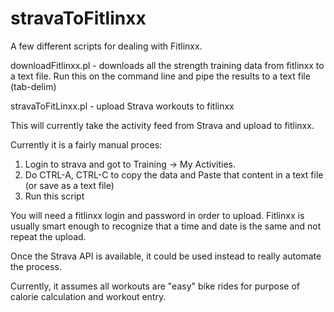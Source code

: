 stravaToFitlinxx
================

A few different scripts for dealing with Fitlinxx.

downloadFitlinxx.pl - downloads all the strength training data from fitlinxx to a text file.
Run this on the command line and pipe the results to a text file (tab-delim)


stravaToFitLinxx.pl - upload Strava workouts to fitlinxx

This will currently take the activity feed from Strava and upload to fitlinxx.

Currently it is a fairly manual proces:

1. Login to strava and got to Training -> My Activities.
2. Do CTRL-A, CTRL-C to copy the data and Paste that content in a text file (or save as a text file)
3. Run this script

You will need a fitlinxx login and password in order to upload. Fitlinxx is usually smart enough to recognize that a time and date is the same and not repeat the upload.

Once the Strava API is available, it could be used instead to really automate the process.

Currently, it assumes all workouts are "easy" bike rides for purpose of calorie calculation and workout entry.
